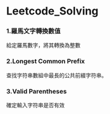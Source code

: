 # Leetcode_Solving
### 1.羅馬文字轉換數值
 給定羅馬數字，將其轉換為整數
### 2.Longest Common Prefix
 查找字符串數組中最長的公共前綴字符串。
### 3.Valid Parentheses
 確定輸入字符串是否有效
